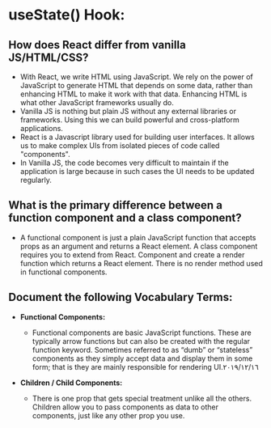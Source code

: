 # useState() Hook:

## How does React differ from vanilla JS/HTML/CSS?
  - With React, we write HTML using JavaScript. We rely on the power of JavaScript to generate HTML that depends on some data, rather than enhancing HTML to make it work with that data. Enhancing HTML is what other JavaScript frameworks usually do.
  - Vanilla JS is nothing but plain JS without any external libraries or frameworks. Using this we can build powerful and cross-platform applications.
  - React is a Javascript library used for building user interfaces. It allows us to make complex UIs from isolated pieces of code called "components".
  - In Vanilla JS, the code becomes very difficult to maintain if the application is large because in such cases the UI needs to be updated regularly.

## What is the primary difference between a function component and a class component?
   - A functional component is just a plain JavaScript function that accepts props as an argument and returns a React element. A class component requires you to extend from React. Component and create a render function which returns a React element. There is no render method used in functional components.


## Document the following Vocabulary Terms:
  - **Functional Components:**
    - Functional components are basic JavaScript functions. These are typically arrow functions but can also be created with the regular function keyword. Sometimes referred to as “dumb” or “stateless” components as they simply accept data and display them in some form; that is they are mainly responsible for rendering UI.١٦‏/١٢‏/٢٠١٩

  - **Children / Child Components:**
     - There is one prop that gets special treatment unlike all the others.  Children allow you to pass components as data to other components, just like any other prop you use.


